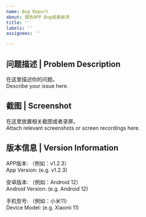 ```yaml
---
name: Bug Report
about: 报告APP Bug或者崩溃
title: ''
labels: ''
assignees: ''

---
```


## 问题描述 | Problem Description

在这里描述你的问题。  
Describe your issue here.

## 截图 | Screenshot

在这里放置相关截图或者录屏。  
Attach relevant screenshots or screen recordings here.

## 版本信息 | Version Information

APP版本: （例如：v1.2.3）  
App Version: (e.g. v1.2.3)

安卓版本: （例如：Android 12）  
Android Version: (e.g. Android 12)

手机型号: （例如：小米11）  
Device Model: (e.g. Xiaomi 11)
